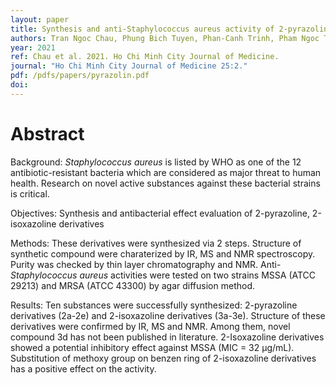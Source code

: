 ```yaml
---
layout: paper
title: Synthesis and anti-Staphylococcus aureus activity of 2-pyrazoline and 2-isoxazoline derivatives
authors: Tran Ngoc Chau, Phung Bich Tuyen, Phan-Canh Trinh, Pham Ngoc Thach
year: 2021
ref: Chau et al. 2021. Ho Chi Minh City Journal of Medicine.
journal: "Ho Chi Minh City Journal of Medicine 25:2."
pdf: /pdfs/papers/pyrazolin.pdf
doi: 
---
```


# Abstract

Background: *Staphylococcus aureus* is listed by WHO as one of the 12 antibiotic-resistant bacteria which are considered as major threat to human health. Research on novel active substances against these bacterial strains is critical.

Objectives: Synthesis and antibacterial effect evaluation of 2-pyrazoline, 2-isoxazoline derivatives

Methods: These derivatives were synthesized via 2 steps. Structure of synthetic compound were charaterized by IR, MS and NMR spectroscopy. Purity was checked by thin layer chromatography and NMR. Anti- *Staphylococcus aureus* activities were tested on two strains MSSA (ATCC 29213) and MRSA (ATCC 43300) by agar diffusion method.

Results: Ten substances were successfully synthesized: 2-pyrazoline derivatives (2a-2e) and 2-isoxazoline derivatives (3a-3e). Structure of these derivatives were confirmed by IR, MS and NMR. Among them, novel compound 3d has not been published in literature. 2-Isoxazoline derivatives showed a potential inhibitory effect against MSSA (MIC = 32 µg/mL). Substitution of methoxy group on benzen ring of 2-isoxazoline derivatives has a positive effect on the activity.
